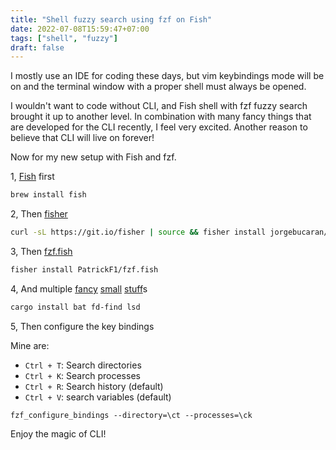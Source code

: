 ```yaml
---
title: "Shell fuzzy search using fzf on Fish"
date: 2022-07-08T15:59:47+07:00
tags: ["shell", "fuzzy"]
draft: false
---
```


I mostly use an IDE for coding these days, but vim keybindings mode will be on
and the terminal window with a proper shell must always be opened.

I wouldn't want to code without CLI, and Fish shell with fzf fuzzy search
brought it up to another level. In combination with many fancy things that
are developed for the CLI recently, I feel very excited. Another reason to
believe that CLI will live on forever!

Now for my new setup with Fish and fzf.


1, [Fish][1] first

```sh
brew install fish
```

2, Then [fisher][2]

```sh
curl -sL https://git.io/fisher | source && fisher install jorgebucaran/fisher
```

3, Then [fzf.fish][3]

```sh
fisher install PatrickF1/fzf.fish
```

4, And multiple [fancy][4] [small][5] [stuff][6]s

```sh
cargo install bat fd-find lsd
```

5, Then configure the key bindings

Mine are:

- `Ctrl + T`: Search directories
- `Ctrl + K`: Search processes
- `Ctrl + R`: Search history (default)
- `Ctrl + V`: search variables (default)


```text
fzf_configure_bindings --directory=\ct --processes=\ck
```

Enjoy the magic of CLI!


[1]: https://github.com/fish-shell/fish-shell
[2]: https://github.com/jorgebucaran/fisher
[3]: https://github.com/PatrickF1/fzf.fish
[4]: https://github.com/sharkdp/bat
[5]: https://github.com/sharkdp/fd
[6]: https://github.com/Peltoche/lsd
